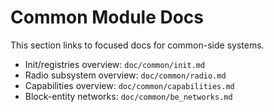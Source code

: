 # Common Module Docs

This section links to focused docs for common-side systems.

- Init/registries overview: `doc/common/init.md`
- Radio subsystem overview: `doc/common/radio.md`
- Capabilities overview: `doc/common/capabilities.md`
- Block-entity networks: `doc/common/be_networks.md`
